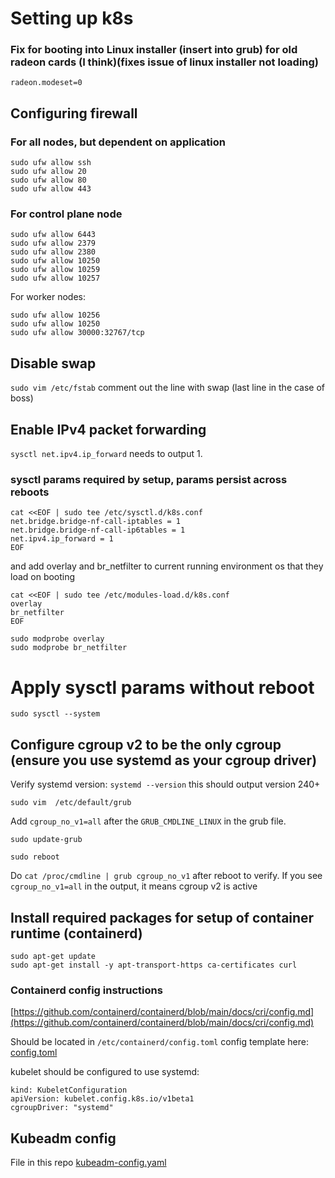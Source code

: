 # Setting up k8s

### Fix for booting into Linux installer (insert into grub) for old radeon cards (I think)(fixes issue of linux installer not loading)

```
radeon.modeset=0
```

## Configuring firewall

### For all nodes, but dependent on application

```
sudo ufw allow ssh
sudo ufw allow 20
sudo ufw allow 80
sudo ufw allow 443
```

### For control plane node

```
sudo ufw allow 6443
sudo ufw allow 2379
sudo ufw allow 2380
sudo ufw allow 10250
sudo ufw allow 10259
sudo ufw allow 10257
```

For worker nodes:

```
sudo ufw allow 10256
sudo ufw allow 10250
sudo ufw allow 30000:32767/tcp
```

## Disable swap

```sudo vim /etc/fstab``` comment out the line with swap (last line in the case of boss)

## Enable IPv4 packet forwarding

```sysctl net.ipv4.ip_forward``` needs to output 1.

### sysctl params required by setup, params persist across reboots

```
cat <<EOF | sudo tee /etc/sysctl.d/k8s.conf
net.bridge.bridge-nf-call-iptables = 1
net.bridge.bridge-nf-call-ip6tables = 1
net.ipv4.ip_forward = 1
EOF
```

and add overlay and br_netfilter to current running environment os that they load on booting

```
cat <<EOF | sudo tee /etc/modules-load.d/k8s.conf
overlay
br_netfilter
EOF
```

```
sudo modprobe overlay
sudo modprobe br_netfilter
```

# Apply sysctl params without reboot

`sudo sysctl --system`

## Configure cgroup v2 to be the only cgroup (ensure you use systemd as your cgroup driver)

Verify systemd version: ```systemd --version``` this should output version 240+

```
sudo vim  /etc/default/grub
```

Add `cgroup_no_v1=all` after the `GRUB_CMDLINE_LINUX` in the grub file.

```
sudo update-grub
```

```
sudo reboot
```

Do `cat /proc/cmdline | grub cgroup_no_v1` after reboot to verify. If you see `cgroup_no_v1=all` in the output, it means cgroup v2 is active

## Install required packages for setup of container runtime (containerd)

```
sudo apt-get update
sudo apt-get install -y apt-transport-https ca-certificates curl
```

### Containerd config instructions

 [https://github.com/containerd/containerd/blob/main/docs/cri/config.md](https://github.com/containerd/containerd/blob/main/docs/cri/config.md)

Should be located in `/etc/containerd/config.toml`
config template here: [config.toml](./config.toml)

kubelet should be configured to use systemd:

```
kind: KubeletConfiguration
apiVersion: kubelet.config.k8s.io/v1beta1
cgroupDriver: "systemd"
```

## Kubeadm config

File in this repo [kubeadm-config.yaml](./kubeadm-config.yaml)
